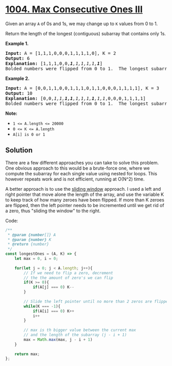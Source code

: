 # [1004. Max Consecutive Ones III](https://leetcode.com/problems/max-consecutive-ones-iii/)

Given an array `A` of 0s and 1s, we may change up to `K` values from 0 to 1.

Return the length of the longest (contiguous) subarray that contains only 1s. 

**Example 1.**

<pre>
<b>Input:</b> A = [1,1,1,0,0,0,1,1,1,1,0], K = 2
<b>Output:</b> 6
<b>Explanation:</b> [1,1,1,0,0,<i><b>1</b>,1,1,1,1,<b>1</b></i>]
Bolded numbers were flipped from 0 to 1.  The longest subarray is <strike>underlined</strike> italicized.
</pre>

**Example 2.**
<pre>
<b>Input:</b> A = [0,0,1,1,0,0,1,1,1,0,1,1,0,0,0,1,1,1,1], K = 3
<b>Output:</b> 10
<b>Explanation:</b> [0,0,<i>1,1,<b>1,1</b>,1,1,1,<b>1</b>,1,1</i>,0,0,0,1,1,1,1]
Bolded numbers were flipped from 0 to 1.  The longest subarray is <strike>underlined</strike> italicized.
</pre>

**Note:**
* ```1 <= A.length <= 20000```
* ```0 <= K <= A.length```
* ```A[i] is 0 or 1 ```

## Solution

There are a few different approaches you can take to solve this problem. One obvious approach to this would be a brute-force one, where we compute the subarray for each single value using nested for loops. This however repeats work and is not efficient, running at O(N^2) time.

A better approach is to use the [sliding window](https://www.geeksforgeeks.org/window-sliding-technique/) approach. I used a left and right pointer that move alone the length of the array, and use the variable K to keep track of how many zeroes have been flipped. If more than K zeroes are flipped, then the left pointer needs to be incremented until we get rid of a zero, thus "sliding the window" to the right.

Code:

```javascript
/**
 * @param {number[]} A
 * @param {number} K
 * @return {number}
 */
const longestOnes = (A, K) => {
    let max = 0, i = 0;
    
    for(let j = 0; j < A.length; j++){
        // If we need to flip a zero, decrement
        // the the amount of zero's we can flip 
        if(K >= 0){
            if(A[j] === 0) K--
        }
        
        // Slide the left pointer until no more than 2 zeros are flipped
        while(K === -1){
            if(A[i] === 0) K++
            i++
        }
        
        // max is th bigger value between the current max
        // and the length of the subarray (j - i + 1)
        max = Math.max(max, j - i + 1)
    }
    
    return max;
};
```
